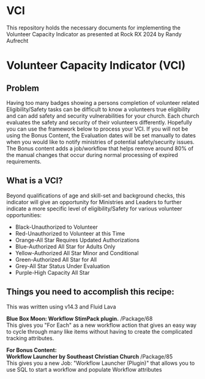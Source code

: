 # VCI
This repository holds the necessary documents for implementing the Volunteer Capacity Indicator as presented at Rock RX 2024 by Randy Aufrecht

Volunteer Capacity Indicator (VCI)
==================================

Problem
-------

Having too many badges showing a persons completion of volunteer related Eligibility/Safety tasks can be difficult to know a volunteers true eligibility and can add safety and security vulnerabilities for your church. Each church evaluates the safety and security of their volunteers differently. Hopefully you can use the framework below to process your VCI. If you will not be using the Bonus Content, the Evaluation dates will be set manually to dates when you would like to notify ministries of potential safety/security issues. The Bonus content adds a job/workflow that helps remove around 80% of the manual changes that occur during normal processing of expired requirements.

What is a VCI?
--------------

Beyond qualifications of age and skill-set and background checks, this indicator will give an opportunity for Ministries and Leaders to further indicate a more specific level of eligibility/Safety for various volunteer opportunities:

*   Black-Unauthorized to Volunteer
*   Red-Unauthorized to Volunteer at this Time
*   Orange-All Star Requires Updated Authorizations
*   Blue-Authorized All Star for Adults Only
*   Yellow-Authorized All Star Minor and Conditional
*   Green-Authorized All Star for All
*   Grey-All Star Status Under Evaluation
*   Purple-High Capacity All Star 

Things you need to accomplish this recipe:
------------------------------------------

This was written using v14.3 and Fluid Lava

**Blue Box Moon: Workflow StimPack plugin.** /Package/68  
This gives you "For Each" as a new workflow action that gives an easy way to cycle through many like items without having to create the complicated tracking attributes.

**For Bonus Content:  
Workflow Launcher by Southeast Christian Church** /Package/85  
This gives you a new Job: "Workflow Launcher (Plugin)" that allows you to use SQL to start a workflow and populate Workflow attributes